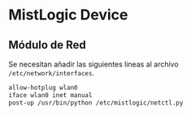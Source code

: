 # MistLogic Device

## Módulo de Red

Se necesitan añadir las siguientes lineas al archivo `/etc/network/interfaces`.

```bash
allow-hotplug wlan0
iface wlan0 inet manual
post-up /usr/bin/python /etc/mistlogic/netctl.py
```

